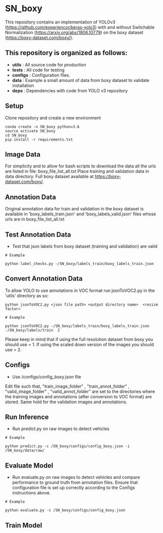 # SN_boxy

This repository contains an implementation of YOLOv3 (https://github.com/experiencor/keras-yolo3) with and without Switchable Normalization (https://arxiv.org/abs/1806.10779) on the boxy dataset (https://boxy-dataset.com/boxy/).

## This repository is organized as follows:

- **utils** : All source code for production
- **tests** : All code for testing
- **configs** : Configuration files.
- **data** : Example a small amount of data from boxy dataset to validate installation
- **deps** : Dependencies with code from YOLO v3 repository

## Setup

Clone repository and create a new environment
```
conda create -n SN_boxy python=3.6
source activate SN_boxy
cd SN_boxy
pip install -r requirements.txt
```

## Image Data

For simplicity and to allow for bash scripts to download the data all the urls are listed in file: boxy_file_list_all.txt
Place training and validation data in data directory. 
Full boxy dataset available at https://boxy-dataset.com/boxy/.


## Annotation Data

Original annotation data for train and validation in the boxy dataset is available in 'boxy_labels_train.json' and 'boxy_labels_valid.json' files whose urls are in boxy_file_list_all.txt


## Test Annotation Data

- Test that json labels from boxy dataset (training and validation) are valid
```
# Example

python label_checks.py -/SN_boxy/labels_train/boxy_labels_train.json 

```

## Convert Annotation Data

To allow YOLO to use annotations in VOC format run jsonToVOC2.py in the 'utils' directory as so:

```
python jsonToVOC2.py <json file path> <output directory name>  <resize factor>

# Example

python jsonToVOC2.py -/SN_boxy/labels_train/boxy_labels_train.json -/SN_boxy/labels/train  2

```

Please keep in mind that if using the full resolution dataset from boxy you should use <resize factor> = 1.
If using the scaled down version of the images you should use <resize factor> = 2.  

## Configs

- Use /configs/config_boxy.json file 

Edit file such that, "train_image_folder" , "train_annot_folder" , "valid_image_folder" , "valid_annot_folder" are set to the directories where the training images and annotations (after conversion to VOC format) are stored. Same hold for the validation images and annotations.


## Run Inference

- Run predict.py on raw images to detect vehicles
```
# Example

python predict.py -c /SN_boxy/configs/config_boxy.json -i /SN_boxy/data/raw/

```

## Evaluate Model

- Run evaluate.py on raw images to detect vehicles and compare performance to ground truth from annotation files. Ensure that configuration file is set up correctly according to the Configs instructions above.

```
# Example

python evaluate.py -c /SN_boxy/configs/config_boxy.json

```

## Train Model




